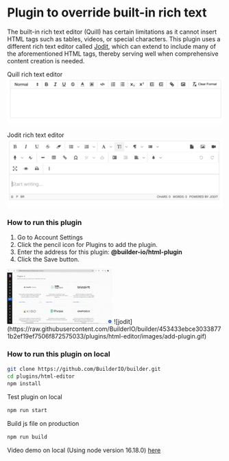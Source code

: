 # Plugin to override built-in rich text

The built-in rich text editor (Quill) has certain limitations as it cannot insert HTML tags such as tables, videos, or special characters. This plugin uses a different rich text editor called [Jodit](https://xdsoft.net/jodit), which can extend to include many of the aforementioned HTML tags, thereby serving well when comprehensive content creation is needed.

Quill rich text editor
![quill](https://raw.githubusercontent.com/BuilderIO/builder/453433ebce30338771b2ef19ef7506f872575033/plugins/html-editor/images/quill.png)

Jodit rich text editor
![jodit](https://raw.githubusercontent.com/BuilderIO/builder/453433ebce30338771b2ef19ef7506f872575033/plugins/html-editor/images/jodit.png)

### How to run this plugin
1. Go to Account Settings
2. Click the pencil icon for Plugins to add the plugin.
3. Enter the address for this plugin: **@builder-io/html-plugin**
4. Click the Save button.

<img src="https://raw.githubusercontent.com/BuilderIO/builder/453433ebce30338771b2ef19ef7506f872575033/plugins/html-editor/images/add-plugin.gif" alt="add-plugin"/>
![jodit](https://raw.githubusercontent.com/BuilderIO/builder/453433ebce30338771b2ef19ef7506f872575033/plugins/html-editor/images/add-plugin.gif)


### How to run this plugin on local

```bash
git clone https://github.com/BuilderIO/builder.git
cd plugins/html-editor
npm install
```

Test plugin on local
```bash
npm run start
```

Build js file on production
```bash
npm run build
```
Video demo on local (Using node version 16.18.0) [here](https://drive.google.com/file/d/1b_f4hLewbHUH_KfxxijWzuVEmNas29xk/view)

